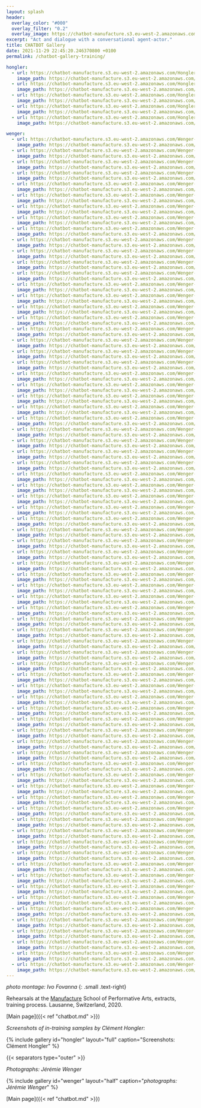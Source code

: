 ```yaml
---
layout: splash
header:
  overlay_color: "#000"
  overlay_filter: "0.2"
  overlay_image: https://chatbot-manufacture.s3.eu-west-2.amazonaws.com/Fovanna-chatbot-2021-37.webp
excerpt: "Act and dialogue with a conversational agent-actor."
title: CHATBOT Gallery
date: 2021-11-29 22:45:20.246370800 +0100  
permalink: /chatbot-gallery-training/

hongler:
  - url: https://chatbot-manufacture.s3.eu-west-2.amazonaws.com/Hongler-training-2021-1.webp
    image_path: https://chatbot-manufacture.s3.eu-west-2.amazonaws.com/Hongler-training-2021-1.low.webp
  - url: https://chatbot-manufacture.s3.eu-west-2.amazonaws.com/Hongler-training-2021-2.webp
    image_path: https://chatbot-manufacture.s3.eu-west-2.amazonaws.com/Hongler-training-2021-2.low.webp
  - url: https://chatbot-manufacture.s3.eu-west-2.amazonaws.com/Hongler-training-2021-3.webp
    image_path: https://chatbot-manufacture.s3.eu-west-2.amazonaws.com/Hongler-training-2021-3.low.webp
  - url: https://chatbot-manufacture.s3.eu-west-2.amazonaws.com/Hongler-training-2021-4.webp
    image_path: https://chatbot-manufacture.s3.eu-west-2.amazonaws.com/Hongler-training-2021-4.low.webp
  - url: https://chatbot-manufacture.s3.eu-west-2.amazonaws.com/Hongler-training-2021-5.webp
    image_path: https://chatbot-manufacture.s3.eu-west-2.amazonaws.com/Hongler-training-2021-5.low.webp

wenger:
  - url: https://chatbot-manufacture.s3.eu-west-2.amazonaws.com/Wenger-rehearsals-2021-03.webp
    image_path: https://chatbot-manufacture.s3.eu-west-2.amazonaws.com/Wenger-rehearsals-2021-03.low.webp
  - url: https://chatbot-manufacture.s3.eu-west-2.amazonaws.com/Wenger-rehearsals-2021-02.webp
    image_path: https://chatbot-manufacture.s3.eu-west-2.amazonaws.com/Wenger-rehearsals-2021-02.low.webp
  - url: https://chatbot-manufacture.s3.eu-west-2.amazonaws.com/Wenger-rehearsals-2021-01.webp
    image_path: https://chatbot-manufacture.s3.eu-west-2.amazonaws.com/Wenger-rehearsals-2021-01.low.webp
  - url: https://chatbot-manufacture.s3.eu-west-2.amazonaws.com/Wenger-rehearsals-2021-53.webp
    image_path: https://chatbot-manufacture.s3.eu-west-2.amazonaws.com/Wenger-rehearsals-2021-53.low.webp
  - url: https://chatbot-manufacture.s3.eu-west-2.amazonaws.com/Wenger-rehearsals-2021-04.webp
    image_path: https://chatbot-manufacture.s3.eu-west-2.amazonaws.com/Wenger-rehearsals-2021-04.low.webp
  - url: https://chatbot-manufacture.s3.eu-west-2.amazonaws.com/Wenger-rehearsals-2021-05.webp
    image_path: https://chatbot-manufacture.s3.eu-west-2.amazonaws.com/Wenger-rehearsals-2021-05.low.webp
  - url: https://chatbot-manufacture.s3.eu-west-2.amazonaws.com/Wenger-rehearsals-2021-06.webp
    image_path: https://chatbot-manufacture.s3.eu-west-2.amazonaws.com/Wenger-rehearsals-2021-06.low.webp
  - url: https://chatbot-manufacture.s3.eu-west-2.amazonaws.com/Wenger-rehearsals-2021-07.webp
    image_path: https://chatbot-manufacture.s3.eu-west-2.amazonaws.com/Wenger-rehearsals-2021-07.low.webp
  - url: https://chatbot-manufacture.s3.eu-west-2.amazonaws.com/Wenger-rehearsals-2021-08.webp
    image_path: https://chatbot-manufacture.s3.eu-west-2.amazonaws.com/Wenger-rehearsals-2021-08.low.webp
  - url: https://chatbot-manufacture.s3.eu-west-2.amazonaws.com/Wenger-rehearsals-2021-09.webp
    image_path: https://chatbot-manufacture.s3.eu-west-2.amazonaws.com/Wenger-rehearsals-2021-09.low.webp
  - url: https://chatbot-manufacture.s3.eu-west-2.amazonaws.com/Wenger-rehearsals-2021-10.webp
    image_path: https://chatbot-manufacture.s3.eu-west-2.amazonaws.com/Wenger-rehearsals-2021-10.low.webp
  - url: https://chatbot-manufacture.s3.eu-west-2.amazonaws.com/Wenger-rehearsals-2021-11.webp
    image_path: https://chatbot-manufacture.s3.eu-west-2.amazonaws.com/Wenger-rehearsals-2021-11.low.webp
  - url: https://chatbot-manufacture.s3.eu-west-2.amazonaws.com/Wenger-rehearsals-2021-12.webp
    image_path: https://chatbot-manufacture.s3.eu-west-2.amazonaws.com/Wenger-rehearsals-2021-12.low.webp
  - url: https://chatbot-manufacture.s3.eu-west-2.amazonaws.com/Wenger-rehearsals-2021-13.webp
    image_path: https://chatbot-manufacture.s3.eu-west-2.amazonaws.com/Wenger-rehearsals-2021-13.low.webp
  - url: https://chatbot-manufacture.s3.eu-west-2.amazonaws.com/Wenger-rehearsals-2021-14.webp
    image_path: https://chatbot-manufacture.s3.eu-west-2.amazonaws.com/Wenger-rehearsals-2021-14.low.webp
  - url: https://chatbot-manufacture.s3.eu-west-2.amazonaws.com/Wenger-rehearsals-2021-15.webp
    image_path: https://chatbot-manufacture.s3.eu-west-2.amazonaws.com/Wenger-rehearsals-2021-15.low.webp
  - url: https://chatbot-manufacture.s3.eu-west-2.amazonaws.com/Wenger-rehearsals-2021-16.webp
    image_path: https://chatbot-manufacture.s3.eu-west-2.amazonaws.com/Wenger-rehearsals-2021-16.low.webp
  - url: https://chatbot-manufacture.s3.eu-west-2.amazonaws.com/Wenger-rehearsals-2021-17.webp
    image_path: https://chatbot-manufacture.s3.eu-west-2.amazonaws.com/Wenger-rehearsals-2021-17.low.webp
  - url: https://chatbot-manufacture.s3.eu-west-2.amazonaws.com/Wenger-rehearsals-2021-18.webp
    image_path: https://chatbot-manufacture.s3.eu-west-2.amazonaws.com/Wenger-rehearsals-2021-18.low.webp
  - url: https://chatbot-manufacture.s3.eu-west-2.amazonaws.com/Wenger-rehearsals-2021-19.webp
    image_path: https://chatbot-manufacture.s3.eu-west-2.amazonaws.com/Wenger-rehearsals-2021-19.low.webp
  - url: https://chatbot-manufacture.s3.eu-west-2.amazonaws.com/Wenger-rehearsals-2021-20.webp
    image_path: https://chatbot-manufacture.s3.eu-west-2.amazonaws.com/Wenger-rehearsals-2021-20.low.webp
  - url: https://chatbot-manufacture.s3.eu-west-2.amazonaws.com/Wenger-rehearsals-2021-21.webp
    image_path: https://chatbot-manufacture.s3.eu-west-2.amazonaws.com/Wenger-rehearsals-2021-21.low.webp
  - url: https://chatbot-manufacture.s3.eu-west-2.amazonaws.com/Wenger-rehearsals-2021-22.webp
    image_path: https://chatbot-manufacture.s3.eu-west-2.amazonaws.com/Wenger-rehearsals-2021-22.low.webp
  - url: https://chatbot-manufacture.s3.eu-west-2.amazonaws.com/Wenger-rehearsals-2021-48.webp
    image_path: https://chatbot-manufacture.s3.eu-west-2.amazonaws.com/Wenger-rehearsals-2021-48.low.webp
  - url: https://chatbot-manufacture.s3.eu-west-2.amazonaws.com/Wenger-rehearsals-2021-23.webp
    image_path: https://chatbot-manufacture.s3.eu-west-2.amazonaws.com/Wenger-rehearsals-2021-23.low.webp
  - url: https://chatbot-manufacture.s3.eu-west-2.amazonaws.com/Wenger-rehearsals-2021-24.webp
    image_path: https://chatbot-manufacture.s3.eu-west-2.amazonaws.com/Wenger-rehearsals-2021-24.low.webp
  - url: https://chatbot-manufacture.s3.eu-west-2.amazonaws.com/Wenger-rehearsals-2021-25.webp
    image_path: https://chatbot-manufacture.s3.eu-west-2.amazonaws.com/Wenger-rehearsals-2021-25.low.webp
  - url: https://chatbot-manufacture.s3.eu-west-2.amazonaws.com/Wenger-rehearsals-2021-26.webp
    image_path: https://chatbot-manufacture.s3.eu-west-2.amazonaws.com/Wenger-rehearsals-2021-26.low.webp
  - url: https://chatbot-manufacture.s3.eu-west-2.amazonaws.com/Wenger-rehearsals-2021-27.webp
    image_path: https://chatbot-manufacture.s3.eu-west-2.amazonaws.com/Wenger-rehearsals-2021-27.low.webp
  - url: https://chatbot-manufacture.s3.eu-west-2.amazonaws.com/Wenger-rehearsals-2021-29.webp
    image_path: https://chatbot-manufacture.s3.eu-west-2.amazonaws.com/Wenger-rehearsals-2021-29.low.webp
  - url: https://chatbot-manufacture.s3.eu-west-2.amazonaws.com/Wenger-rehearsals-2021-28.webp
    image_path: https://chatbot-manufacture.s3.eu-west-2.amazonaws.com/Wenger-rehearsals-2021-28.low.webp
  - url: https://chatbot-manufacture.s3.eu-west-2.amazonaws.com/Wenger-rehearsals-2021-30.webp
    image_path: https://chatbot-manufacture.s3.eu-west-2.amazonaws.com/Wenger-rehearsals-2021-30.low.webp
  - url: https://chatbot-manufacture.s3.eu-west-2.amazonaws.com/Wenger-rehearsals-2021-41.webp
    image_path: https://chatbot-manufacture.s3.eu-west-2.amazonaws.com/Wenger-rehearsals-2021-41.low.webp
  - url: https://chatbot-manufacture.s3.eu-west-2.amazonaws.com/Wenger-rehearsals-2021-32.webp
    image_path: https://chatbot-manufacture.s3.eu-west-2.amazonaws.com/Wenger-rehearsals-2021-32.low.webp
  - url: https://chatbot-manufacture.s3.eu-west-2.amazonaws.com/Wenger-rehearsals-2021-33.webp
    image_path: https://chatbot-manufacture.s3.eu-west-2.amazonaws.com/Wenger-rehearsals-2021-33.low.webp
  - url: https://chatbot-manufacture.s3.eu-west-2.amazonaws.com/Wenger-rehearsals-2021-34.webp
    image_path: https://chatbot-manufacture.s3.eu-west-2.amazonaws.com/Wenger-rehearsals-2021-34.low.webp
  - url: https://chatbot-manufacture.s3.eu-west-2.amazonaws.com/Wenger-rehearsals-2021-37.webp
    image_path: https://chatbot-manufacture.s3.eu-west-2.amazonaws.com/Wenger-rehearsals-2021-37.low.webp
  - url: https://chatbot-manufacture.s3.eu-west-2.amazonaws.com/Wenger-rehearsals-2021-38.webp
    image_path: https://chatbot-manufacture.s3.eu-west-2.amazonaws.com/Wenger-rehearsals-2021-38.low.webp
  - url: https://chatbot-manufacture.s3.eu-west-2.amazonaws.com/Wenger-rehearsals-2021-36.webp
    image_path: https://chatbot-manufacture.s3.eu-west-2.amazonaws.com/Wenger-rehearsals-2021-36.low.webp
  - url: https://chatbot-manufacture.s3.eu-west-2.amazonaws.com/Wenger-rehearsals-2021-39.webp
    image_path: https://chatbot-manufacture.s3.eu-west-2.amazonaws.com/Wenger-rehearsals-2021-39.low.webp
  - url: https://chatbot-manufacture.s3.eu-west-2.amazonaws.com/Wenger-rehearsals-2021-31.webp
    image_path: https://chatbot-manufacture.s3.eu-west-2.amazonaws.com/Wenger-rehearsals-2021-31.low.webp
  - url: https://chatbot-manufacture.s3.eu-west-2.amazonaws.com/Wenger-rehearsals-2021-42.webp
    image_path: https://chatbot-manufacture.s3.eu-west-2.amazonaws.com/Wenger-rehearsals-2021-42.low.webp
  - url: https://chatbot-manufacture.s3.eu-west-2.amazonaws.com/Wenger-rehearsals-2021-43.webp
    image_path: https://chatbot-manufacture.s3.eu-west-2.amazonaws.com/Wenger-rehearsals-2021-43.low.webp
  - url: https://chatbot-manufacture.s3.eu-west-2.amazonaws.com/Wenger-rehearsals-2021-44.webp
    image_path: https://chatbot-manufacture.s3.eu-west-2.amazonaws.com/Wenger-rehearsals-2021-44.low.webp
  - url: https://chatbot-manufacture.s3.eu-west-2.amazonaws.com/Wenger-rehearsals-2021-45.webp
    image_path: https://chatbot-manufacture.s3.eu-west-2.amazonaws.com/Wenger-rehearsals-2021-45.low.webp
  - url: https://chatbot-manufacture.s3.eu-west-2.amazonaws.com/Wenger-rehearsals-2021-46.webp
    image_path: https://chatbot-manufacture.s3.eu-west-2.amazonaws.com/Wenger-rehearsals-2021-46.low.webp
  - url: https://chatbot-manufacture.s3.eu-west-2.amazonaws.com/Wenger-rehearsals-2021-47.webp
    image_path: https://chatbot-manufacture.s3.eu-west-2.amazonaws.com/Wenger-rehearsals-2021-47.low.webp
  - url: https://chatbot-manufacture.s3.eu-west-2.amazonaws.com/Wenger-rehearsals-2021-49.webp
    image_path: https://chatbot-manufacture.s3.eu-west-2.amazonaws.com/Wenger-rehearsals-2021-49.low.webp
  - url: https://chatbot-manufacture.s3.eu-west-2.amazonaws.com/Wenger-rehearsals-2021-50.webp
    image_path: https://chatbot-manufacture.s3.eu-west-2.amazonaws.com/Wenger-rehearsals-2021-50.low.webp
  - url: https://chatbot-manufacture.s3.eu-west-2.amazonaws.com/Wenger-rehearsals-2021-52.webp
    image_path: https://chatbot-manufacture.s3.eu-west-2.amazonaws.com/Wenger-rehearsals-2021-52.low.webp
  - url: https://chatbot-manufacture.s3.eu-west-2.amazonaws.com/Wenger-rehearsals-2021-54.webp
    image_path: https://chatbot-manufacture.s3.eu-west-2.amazonaws.com/Wenger-rehearsals-2021-54.low.webp
  - url: https://chatbot-manufacture.s3.eu-west-2.amazonaws.com/Wenger-rehearsals-2021-55.webp
    image_path: https://chatbot-manufacture.s3.eu-west-2.amazonaws.com/Wenger-rehearsals-2021-55.low.webp
  - url: https://chatbot-manufacture.s3.eu-west-2.amazonaws.com/Wenger-rehearsals-2021-56.webp
    image_path: https://chatbot-manufacture.s3.eu-west-2.amazonaws.com/Wenger-rehearsals-2021-56.low.webp
  - url: https://chatbot-manufacture.s3.eu-west-2.amazonaws.com/Wenger-rehearsals-2021-57.webp
    image_path: https://chatbot-manufacture.s3.eu-west-2.amazonaws.com/Wenger-rehearsals-2021-57.low.webp
  - url: https://chatbot-manufacture.s3.eu-west-2.amazonaws.com/Wenger-rehearsals-2021-58.webp
    image_path: https://chatbot-manufacture.s3.eu-west-2.amazonaws.com/Wenger-rehearsals-2021-58.low.webp
  - url: https://chatbot-manufacture.s3.eu-west-2.amazonaws.com/Wenger-rehearsals-2021-59.webp
    image_path: https://chatbot-manufacture.s3.eu-west-2.amazonaws.com/Wenger-rehearsals-2021-59.low.webp
  - url: https://chatbot-manufacture.s3.eu-west-2.amazonaws.com/Wenger-rehearsals-2021-60.webp
    image_path: https://chatbot-manufacture.s3.eu-west-2.amazonaws.com/Wenger-rehearsals-2021-60.low.webp
  - url: https://chatbot-manufacture.s3.eu-west-2.amazonaws.com/Wenger-rehearsals-2021-62.webp
    image_path: https://chatbot-manufacture.s3.eu-west-2.amazonaws.com/Wenger-rehearsals-2021-62.low.webp
  - url: https://chatbot-manufacture.s3.eu-west-2.amazonaws.com/Wenger-rehearsals-2021-63.webp
    image_path: https://chatbot-manufacture.s3.eu-west-2.amazonaws.com/Wenger-rehearsals-2021-63.low.webp
  - url: https://chatbot-manufacture.s3.eu-west-2.amazonaws.com/Wenger-rehearsals-2021-64.webp
    image_path: https://chatbot-manufacture.s3.eu-west-2.amazonaws.com/Wenger-rehearsals-2021-64.low.webp
  - url: https://chatbot-manufacture.s3.eu-west-2.amazonaws.com/Wenger-rehearsals-2021-65.webp
    image_path: https://chatbot-manufacture.s3.eu-west-2.amazonaws.com/Wenger-rehearsals-2021-65.low.webp
  - url: https://chatbot-manufacture.s3.eu-west-2.amazonaws.com/Wenger-rehearsals-2021-66.webp
    image_path: https://chatbot-manufacture.s3.eu-west-2.amazonaws.com/Wenger-rehearsals-2021-66.low.webp
  - url: https://chatbot-manufacture.s3.eu-west-2.amazonaws.com/Wenger-rehearsals-2021-67.webp
    image_path: https://chatbot-manufacture.s3.eu-west-2.amazonaws.com/Wenger-rehearsals-2021-67.low.webp
  - url: https://chatbot-manufacture.s3.eu-west-2.amazonaws.com/Wenger-rehearsals-2021-68.webp
    image_path: https://chatbot-manufacture.s3.eu-west-2.amazonaws.com/Wenger-rehearsals-2021-68.low.webp
  - url: https://chatbot-manufacture.s3.eu-west-2.amazonaws.com/Wenger-rehearsals-2021-69.webp
    image_path: https://chatbot-manufacture.s3.eu-west-2.amazonaws.com/Wenger-rehearsals-2021-69.low.webp
  - url: https://chatbot-manufacture.s3.eu-west-2.amazonaws.com/Wenger-rehearsals-2021-70.webp
    image_path: https://chatbot-manufacture.s3.eu-west-2.amazonaws.com/Wenger-rehearsals-2021-70.low.webp
  - url: https://chatbot-manufacture.s3.eu-west-2.amazonaws.com/Wenger-rehearsals-2021-71.webp
    image_path: https://chatbot-manufacture.s3.eu-west-2.amazonaws.com/Wenger-rehearsals-2021-71.low.webp
  - url: https://chatbot-manufacture.s3.eu-west-2.amazonaws.com/Wenger-rehearsals-2021-72.webp
    image_path: https://chatbot-manufacture.s3.eu-west-2.amazonaws.com/Wenger-rehearsals-2021-72.low.webp
  - url: https://chatbot-manufacture.s3.eu-west-2.amazonaws.com/Wenger-rehearsals-2021-73.webp
    image_path: https://chatbot-manufacture.s3.eu-west-2.amazonaws.com/Wenger-rehearsals-2021-73.low.webp
  - url: https://chatbot-manufacture.s3.eu-west-2.amazonaws.com/Wenger-rehearsals-2021-74.webp
    image_path: https://chatbot-manufacture.s3.eu-west-2.amazonaws.com/Wenger-rehearsals-2021-74.low.webp
  - url: https://chatbot-manufacture.s3.eu-west-2.amazonaws.com/Wenger-rehearsals-2021-75.webp
    image_path: https://chatbot-manufacture.s3.eu-west-2.amazonaws.com/Wenger-rehearsals-2021-75.low.webp
  - url: https://chatbot-manufacture.s3.eu-west-2.amazonaws.com/Wenger-rehearsals-2021-79.webp
    image_path: https://chatbot-manufacture.s3.eu-west-2.amazonaws.com/Wenger-rehearsals-2021-79.low.webp
  - url: https://chatbot-manufacture.s3.eu-west-2.amazonaws.com/Wenger-rehearsals-2021-77.webp
    image_path: https://chatbot-manufacture.s3.eu-west-2.amazonaws.com/Wenger-rehearsals-2021-77.low.webp
  - url: https://chatbot-manufacture.s3.eu-west-2.amazonaws.com/Wenger-rehearsals-2021-81.webp
    image_path: https://chatbot-manufacture.s3.eu-west-2.amazonaws.com/Wenger-rehearsals-2021-81.low.webp
  - url: https://chatbot-manufacture.s3.eu-west-2.amazonaws.com/Wenger-rehearsals-2021-80.webp
    image_path: https://chatbot-manufacture.s3.eu-west-2.amazonaws.com/Wenger-rehearsals-2021-80.low.webp
---
```


*photo montage: Ivo Fovanna*
{: .small .text-right}

Rehearsals at the [Manufacture](https://www.manufacture.ch/) School of Performative Arts, extracts, training process.
Lausanne, Switzerland, 2020.

[Main page]({{< ref "chatbot.md" >}})

*Screenshots of in-training samples by Clément Hongler:*

{% include gallery id="hongler" layout="full" caption="Screenshots: Clément Hongler" %}

{{< separators type="outer" >}}

*Photographs: Jérémie Wenger*

{% include gallery id="wenger" layout="half" caption="*photographs: Jérémie Wenger*" %}

[Main page]({{< ref "chatbot.md" >}})
